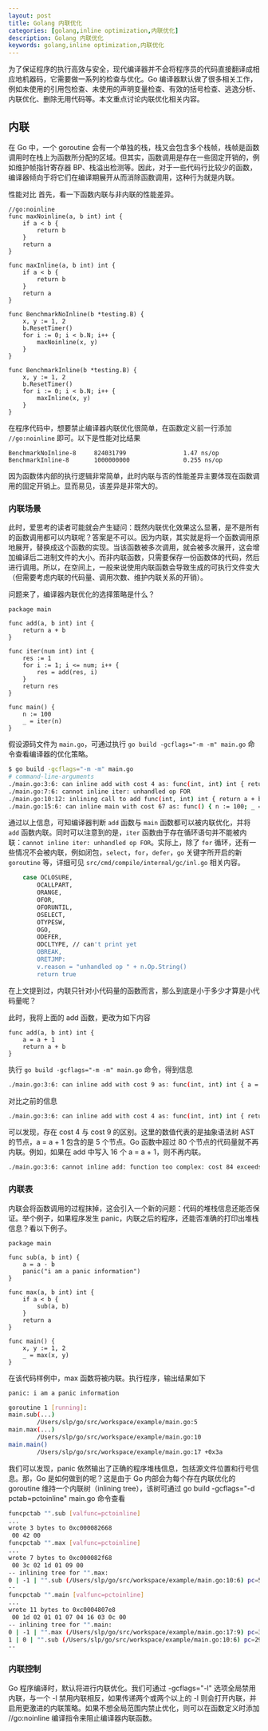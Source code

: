 ```yaml
---
layout: post
title: Golang 内联优化
categories: [golang,inline optimization,内联优化]
description: Golang 内联优化
keywords: golang,inline optimization,内联优化
---
```


为了保证程序的执行高效与安全，现代编译器并不会将程序员的代码直接翻译成相应地机器码，它需要做一系列的检查与优化。Go 编译器默认做了很多相关工作，例如未使用的引用包检查、未使用的声明变量检查、有效的括号检查、逃逸分析、内联优化、删除无用代码等。本文重点讨论内联优化相关内容。

## 内联
在 Go 中，一个 goroutine 会有一个单独的栈，栈又会包含多个栈帧，栈帧是函数调用时在栈上为函数所分配的区域。但其实，函数调用是存在一些固定开销的，例如维护帧指针寄存器 BP、栈溢出检测等。因此，对于一些代码行比较少的函数，编译器倾向于将它们在编译期展开从而消除函数调用，这种行为就是内联。

性能对比
首先，看一下函数内联与非内联的性能差异。
``` golang
//go:noinline
func maxNoinline(a, b int) int {
    if a < b {
        return b
    }
    return a
}

func maxInline(a, b int) int {
    if a < b {
        return b
    }
    return a
}

func BenchmarkNoInline(b *testing.B) {
    x, y := 1, 2
    b.ResetTimer()
    for i := 0; i < b.N; i++ {
        maxNoinline(x, y)
    }
}

func BenchmarkInline(b *testing.B) {
    x, y := 1, 2
    b.ResetTimer()
    for i := 0; i < b.N; i++ {
        maxInline(x, y)
    }
}
```
在程序代码中，想要禁止编译器内联优化很简单，在函数定义前一行添加 `//go:noinline` 即可。以下是性能对比结果
``` golang
BenchmarkNoInline-8     824031799                1.47 ns/op
BenchmarkInline-8       1000000000               0.255 ns/op
```
因为函数体内部的执行逻辑非常简单，此时内联与否的性能差异主要体现在函数调用的固定开销上。显而易见，该差异是非常大的。

### 内联场景
此时，爱思考的读者可能就会产生疑问：既然内联优化效果这么显著，是不是所有的函数调用都可以内联呢？答案是不可以。因为内联，其实就是将一个函数调用原地展开，替换成这个函数的实现。当该函数被多次调用，就会被多次展开，这会增加编译后二进制文件的大小。而非内联函数，只需要保存一份函数体的代码，然后进行调用。所以，在空间上，一般来说使用内联函数会导致生成的可执行文件变大（但需要考虑内联的代码量、调用次数、维护内联关系的开销）。

问题来了，编译器内联优化的选择策略是什么？
``` golang
package main

func add(a, b int) int {
    return a + b
}

func iter(num int) int {
    res := 1
    for i := 1; i <= num; i++ {
        res = add(res, i)
    }
    return res
}

func main() {
    n := 100
    _ = iter(n)
}
```
假设源码文件为 `main.go`，可通过执行 `go build -gcflags="-m -m" main.go` 命令查看编译器的优化策略。
``` sh
$ go build -gcflags="-m -m" main.go
# command-line-arguments
./main.go:3:6: can inline add with cost 4 as: func(int, int) int { return a + b }
./main.go:7:6: cannot inline iter: unhandled op FOR
./main.go:10:12: inlining call to add func(int, int) int { return a + b }
./main.go:15:6: can inline main with cost 67 as: func() { n := 100; _ = iter(n) }
```
通过以上信息，可知编译器判断 `add` 函数与 `main` 函数都可以被内联优化，并将 `add` 函数内联。同时可以注意到的是，`iter` 函数由于存在循环语句并不能被内联：`cannot inline iter: unhandled op FOR`。实际上，除了 `for` 循环，还有一些情况不会被内联，例如闭包，`select`，`for`，`defer`，`go` 关键字所开启的新 `goroutine` 等，详细可见 `src/cmd/compile/internal/gc/inl.go` 相关内容。
``` sh
    case OCLOSURE,
        OCALLPART,
        ORANGE,
        OFOR,
        OFORUNTIL,
        OSELECT,
        OTYPESW,
        OGO,
        ODEFER,
        ODCLTYPE, // can't print yet
        OBREAK,
        ORETJMP:
        v.reason = "unhandled op " + n.Op.String()
        return true
```
在上文提到过，内联只针对小代码量的函数而言，那么到底是小于多少才算是小代码量呢？

此时，我将上面的 add 函数，更改为如下内容
``` golang
func add(a, b int) int {
    a = a + 1
    return a + b
}
```
执行 `go build -gcflags="-m -m" main.go` 命令，得到信息
``` sh
./main.go:3:6: can inline add with cost 9 as: func(int, int) int { a = a + 1; return a + b }
```
对比之前的信息
``` sh
./main.go:3:6: can inline add with cost 4 as: func(int, int) int { return a + b }
```
可以发现，存在 cost 4 与 cost 9 的区别。这里的数值代表的是抽象语法树 AST 的节点，a = a + 1 包含的是 5 个节点。Go 函数中超过 80 个节点的代码量就不再内联。例如，如果在 add 中写入 16 个 a = a + 1，则不再内联。
``` sh
./main.go:3:6: cannot inline add: function too complex: cost 84 exceeds budget 80
```
### 内联表
内联会将函数调用的过程抹掉，这会引入一个新的问题：代码的堆栈信息还能否保证。举个例子，如果程序发生 panic，内联之后的程序，还能否准确的打印出堆栈信息？看以下例子。
``` golang
package main

func sub(a, b int) {
    a = a - b
    panic("i am a panic information")
}

func max(a, b int) int {
    if a < b {
        sub(a, b)
    }
    return a
}

func main() {
    x, y := 1, 2
    _ = max(x, y)
}
```
在该代码样例中，max 函数将被内联。执行程序，输出结果如下
``` sh
panic: i am a panic information

goroutine 1 [running]:
main.sub(...)
        /Users/slp/go/src/workspace/example/main.go:5
main.max(...)
        /Users/slp/go/src/workspace/example/main.go:10
main.main()
        /Users/slp/go/src/workspace/example/main.go:17 +0x3a
```
我们可以发现，panic 依然输出了正确的程序堆栈信息，包括源文件位置和行号信息。那，Go 是如何做到的呢？这是由于 Go 内部会为每个存在内联优化的 goroutine 维持一个内联树（inlining tree），该树可通过 go build -gcflags="-d pctab=pctoinline" main.go 命令查看
``` sh
funcpctab "".sub [valfunc=pctoinline]
...
wrote 3 bytes to 0xc000082668
 00 42 00
funcpctab "".max [valfunc=pctoinline]
...
wrote 7 bytes to 0xc000082f68
 00 3c 02 1d 01 09 00
-- inlining tree for "".max:
0 | -1 | "".sub (/Users/slp/go/src/workspace/example/main.go:10:6) pc=59
--
funcpctab "".main [valfunc=pctoinline]
...
wrote 11 bytes to 0xc0004807e8
 00 1d 02 01 01 07 04 16 03 0c 00
-- inlining tree for "".main:
0 | -1 | "".max (/Users/slp/go/src/workspace/example/main.go:17:9) pc=30
1 | 0 | "".sub (/Users/slp/go/src/workspace/example/main.go:10:6) pc=29
--
```
### 内联控制
Go 程序编译时，默认将进行内联优化。我们可通过 -gcflags="-l" 选项全局禁用内联，与一个 -l 禁用内联相反，如果传递两个或两个以上的 -l 则会打开内联，并启用更激进的内联策略。如果不想全局范围内禁止优化，则可以在函数定义时添加 //go:noinline 编译指令来阻止编译器内联函数。